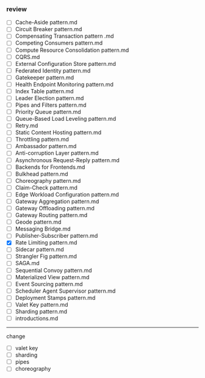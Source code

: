 

### review
- [ ] Cache-Aside pattern.md
- [ ] Circuit Breaker pattern.md
- [ ] Compensating Transaction pattern .md
- [ ] Competing Consumers pattern.md
- [ ] Compute Resource Consolidation pattern.md
- [ ] CQRS.md
- [ ] External Configuration Store pattern.md
- [ ] Federated Identity pattern.md
- [ ] Gatekeeper pattern.md
- [ ] Health Endpoint Monitoring pattern.md
- [ ] Index Table pattern.md
- [ ] Leader Election pattern.md  
- [ ] Pipes and Filters pattern.md
- [ ] Priority Queue pattern.md
- [ ] Queue-Based Load Leveling pattern.md
- [ ] Retry.md
- [ ] Static Content Hosting pattern.md
- [ ] Throttling pattern.md
- [ ] Ambassador pattern.md
- [ ] Anti-corruption Layer pattern.md
- [ ] Asynchronous Request-Reply pattern.md
- [ ] Backends for Frontends.md
- [ ] Bulkhead pattern.md
- [ ] Choreography pattern.md
- [ ] Claim-Check pattern.md
- [ ] Edge Workload Configuration pattern.md
- [ ] Gateway Aggregation pattern.md
- [ ] Gateway Offloading pattern.md
- [ ] Gateway Routing pattern.md
- [ ] Geode pattern.md
- [ ] Messaging Bridge.md
- [ ] Publisher-Subscriber pattern.md
- [x] Rate Limiting pattern.md
- [ ] Sidecar pattern.md
- [ ] Strangler Fig pattern.md
- [ ] SAGA.md
- [ ] Sequential Convoy pattern.md
- [ ] Materialized View pattern.md
- [ ] Event Sourcing pattern.md
- [ ] Scheduler Agent Supervisor pattern.md
- [ ] Deployment Stamps pattern.md
- [ ] Valet Key pattern.md
- [ ] Sharding pattern.md
- [ ] introductions.md
--------------------------
change
- [ ] valet key
- [ ] sharding
- [ ] pipes
- [ ] choreography
